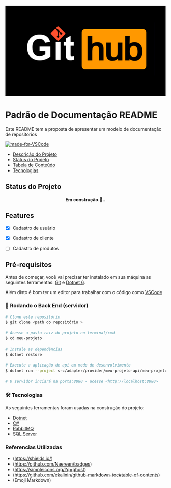 ![logo](./img/logo.png)

# Padrão de Documentação README

<!-- ## Titulo do README

### Titulo do README

#### Titulo do README

##### Titulo do README

<h1> Titulo por tag h</h1>
<h2> Titulo por tag h</h2>
<h3> Titulo por tag h</h3>
<h4> Titulo por tag h</h4>
<h5> Titulo por tag h</h5> -->

<p>Este README tem a proposta de apresentar um modelo de documentação de repositorios<p>

[![made-for-VSCode](https://img.shields.io/badge/Made%20for-VSCode-1f425f.svg)](https://code.visualstudio.com/)

<ul id="tabelaconteudo" align="left">
<li><a href="#descricaoprojeto">Descrição do Projeto</a></li>
<li><a href="#statusprojeto">Status do Projeto</a></li>
<li><a href="#tabelaconteudo">Tabela de Conteúdo</a></li>
<li><a href="#tecnologias">Tecnologias</a></li>
</ul>

## Status do Projeto
<h4 align="center">
Em construção.🚀..
</h4>

## Features
- [x] Cadastro de usuário
- [x] Cadastro de cliente
- [ ] Cadastro de produtos


## Pré-requisitos

Antes de começar, você vai precisar ter instalado em sua máquina as seguintes ferramentas:
[Git](https://git-scm.com) e [Dotnet 6](https://dotnet.microsoft.com/pt-br/download/dotnet/6.0). 

Além disto é bom ter um editor para trabalhar com o código como [VSCode](https://code.visualstudio.com/)

### 🔨 Rodando o Back End (servidor)

```bash
# Clone este repositório
$ git clone <path do repositório >

# Acesse a pasta raiz do projeto no terminal/cmd
$ cd meu-projeto

# Instale as dependências
$ dotnet restore

# Execute a aplicação de api em modo de desenvolvimento
$ dotnet run --project src/adapter/provider/meu-projeto-api/meu-projeto-api.csproj

# O servidor inciará na porta:8080 - acesse <http://localhost:8080>
```

### 🛠 Tecnologias
As seguintes ferramentas foram usadas na construção do projeto:
- [Dotnet](https://dotnet.microsoft.com/pt-br/download/dotnet/6.0)
- [C#](https://dotnet.microsoft.com/pt-br/download/dotnet/6.0)
- [RabbitMQ](https://www.rabbitmq.com/)
- [SQL Server](https://www.microsoft.com/pt-br/sql-server/sql-server-downloads)
### Referencias Utilizadas

- (https://shields.io/)
- (https://github.com/Naereen/badges)
- (https://simpleicons.org/?q=ghost)
- (https://github.com/ekalinin/github-markdown-toc#table-of-contents)
- (Emoji Markdown)



